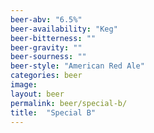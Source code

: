 ```yaml
---
beer-abv: "6.5%"
beer-availability: "Keg"
beer-bitterness: ""
beer-gravity: ""
beer-sourness: ""
beer-style: "American Red Ale"
categories: beer
image: 
layout: beer
permalink: beer/special-b/
title:  "Special B"
---
```

